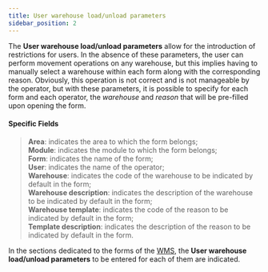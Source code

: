 ```yaml
---
title: User warehouse load/unload parameters
sidebar_position: 2
---
```


The **User warehouse load/unload parameters** allow for the introduction of restrictions for users. 
In the absence of these parameters, the user can perform movement operations on any warehouse, but this implies having to manually select a warehouse within each form along with the corresponding reason. 
Obviously, this operation is not correct and is not manageable by the operator, but with these parameters, it is possible to specify for each form and each operator, the *warehouse* and *reason* that will be pre-filled upon opening the form.

#### Specific Fields

> **Area**: indicates the area to which the form belongs;      
> **Module**: indicates the module to which the form belongs;       
> **Form**: indicates the name of the form;  
> **User**: indicates the name of the operator;       
> **Warehouse**: indicates the code of the warehouse to be indicated by default in the form;        
> **Warehouse description**: indicates the description of the warehouse to be indicated by default in the form;         
> **Warehouse template**: indicates the code of the reason to be indicated by default in the form;        
> **Template description**: indicates the description of the reason to be indicated by default in the form.

In the sections dedicated to the forms of the [WMS](/docs/logistics/wms/wms-intro), the **User warehouse load/unload parameters** to be entered for each of them are indicated.